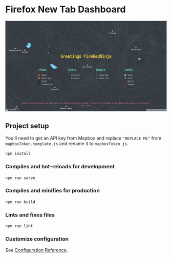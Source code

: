 # Firefox New Tab Dashboard


![Screenshot](./docs/screenshot.jpg)

## Project setup
You'll need to get an API key from Mapbox and replace `"REPLACE ME"` from `mapboxToken.template.js` and rename it to `mapboxToken.js`.
```
npm install
```

### Compiles and hot-reloads for development
```
npm run serve
```

### Compiles and minifies for production
```
npm run build
```

### Lints and fixes files
```
npm run lint
```

### Customize configuration
See [Configuration Reference](https://cli.vuejs.org/config/).
